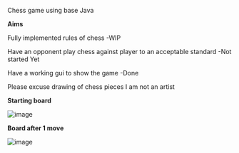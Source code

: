 Chess game using base Java

**Aims**

Fully implemented rules of chess -WIP

Have an opponent play chess against player to an acceptable standard -Not started Yet

Have a working gui to show the game -Done

Please excuse drawing of chess pieces I am not an artist

**Starting board**

![image](https://github.com/Edt12/Chess-Game/assets/104518243/7c3508e2-bd94-4617-91fe-8121ba5ef87f)


**Board after 1 move**

![image](https://github.com/Edt12/Chess-Game/assets/104518243/a801d450-e88d-4ed3-8398-69a992c85061)
